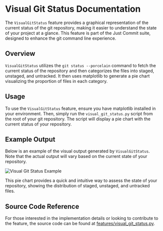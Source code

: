 # Visual Git Status Documentation

The `VisualGitStatus` feature provides a graphical representation of the current status of the git repository, making it easier to understand the state of your project at a glance. This feature is part of the Just Commit suite, designed to enhance the git command line experience.

## Overview

`VisualGitStatus` utilizes the `git status --porcelain` command to fetch the current status of the repository and then categorizes the files into staged, unstaged, and untracked. It then uses matplotlib to generate a pie chart visualizing the proportion of files in each category.

## Usage

To use the `VisualGitStatus` feature, ensure you have matplotlib installed in your environment. Then, simply run the `visual_git_status.py` script from the root of your git repository. The script will display a pie chart with the current status of your repository.

## Example Output

Below is an example of the visual output generated by `VisualGitStatus`. Note that the actual output will vary based on the current state of your repository.

![Visual Git Status Example](images/visual_git_status_example.png)

This pie chart provides a quick and intuitive way to assess the state of your repository, showing the distribution of staged, unstaged, and untracked files.

## Source Code Reference

For those interested in the implementation details or looking to contribute to the feature, the source code can be found at [features/visual_git_status.py](../features/visual_git_status.py).

